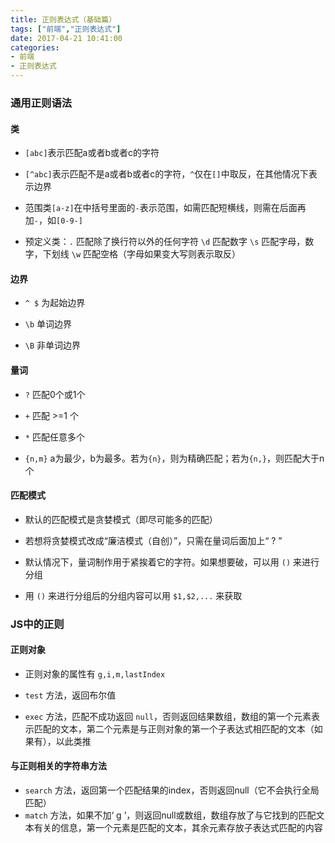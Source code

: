 ```yaml
---
title: 正则表达式（基础篇）
tags: ["前端","正则表达式"]
date: 2017-04-21 10:41:00
categories:
- 前端
- 正则表达式
---
```

### 通用正则语法

#### 类
* `[abc]`表示匹配a或者b或者c的字符
<!-- more -->

* `[^abc]`表示匹配不是a或者b或者c的字符，`^`仅在`[]`中取反，在其他情况下表示边界

* 范围类`[a-z]`在中括号里面的`-`表示范围，如需匹配短横线，则需在后面再加`-`，如`[0-9-]`

* 预定义类：`.` 匹配除了换行符以外的任何字符 `\d` 匹配数字 `\s` 匹配字母，数字，下划线 `\w` 匹配空格（字母如果变大写则表示取反）

#### 边界
* `^ $` 为起始边界

* `\b` 单词边界

* `\B` 非单词边界

#### 量词
* `?` 匹配0个或1个

* `+` 匹配 >=1 个

* `*` 匹配任意多个

* `{n,m}` a为最少，b为最多。若为`{n}`，则为精确匹配；若为`{n,}`，则匹配大于n个

#### 匹配模式
* 默认的匹配模式是贪婪模式（即尽可能多的匹配）

* 若想将贪婪模式改成“廉洁模式（自创）”，只需在量词后面加上“ ? ”

* 默认情况下，量词制作用于紧挨着它的字符。如果想要破，可以用 `()` 来进行分组

* 用 `()` 来进行分组后的分组内容可以用 `$1,$2,...` 来获取


### JS中的正则
#### 正则对象
* 正则对象的属性有 `g,i,m,lastIndex`

* `test` 方法，返回布尔值

* `exec` 方法，匹配不成功返回 `null`，否则返回结果数组，数组的第一个元素表示匹配的文本，第二个元素是与正则对象的第一个子表达式相匹配的文本（如果有），以此类推

#### 与正则相关的字符串方法
* `search` 方法，返回第一个匹配结果的index，否则返回null（它不会执行全局匹配）
* `match` 方法，如果不加‘ g ’，则返回null或数组，数组存放了与它找到的匹配文本有关的信息，第一个元素是匹配的文本，其余元素存放子表达式匹配的内容
